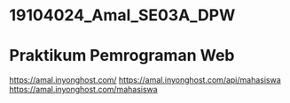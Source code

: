 # 19104024_Amal_SE03A_DPW

# Praktikum Pemrograman Web 

https://amal.inyonghost.com/
https://amal.inyonghost.com/api/mahasiswa
https://amal.inyonghost.com/mahasiswa
